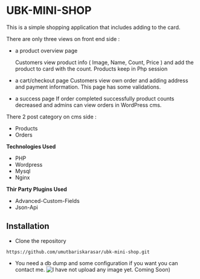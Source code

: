 # UBK-MINI-SHOP
 This is a simple shopping application that includes adding to the card.

There are only three views on front end side :
 - a product overview page
 
   Customers view product info ( Image, Name, Count, Price ) and add the product to card with the count. Products keep in Php session
 - a cart/checkout page
   Customers view own order and adding address and payment information. This page has some validations.
 - a success page
   If order completed successfully product counts decreased and admins can view orders in WordPress cms. 

There 2 post category on cms side :
- Products
- Orders

**Technologies Used**
- PHP 
- Wordpress
- Mysql 
- Nginx 

**Thir Party Plugins Used**
- Advanced-Custom-Fields
- Json-Api

## Installation
* Clone the repository 

`https://github.com/umutbariskarasar/ubk-mini-shop.git`

* You need a db dump and some configuration if you want you can contact me. 
![I have not upload any image yet. Coming Soon](http:noimageyet:))
